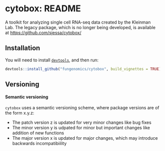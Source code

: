 # cytobox: README
A toolkit for analyzing single cell RNA-seq data created by the Kleinman Lab. The legacy package,
which is no longer being developed, is available at https://github.com/sjessa/cytobox/

## Installation

You will need to install [`devtools`](https://cran.r-project.org/web/packages/devtools/), and then run:

```r
devtools::install_github("fungenomics/cytobox", build_vignettes = TRUE)

```

## Versioning

#### Semantic versioning

`cytobox` uses a semantic versioning scheme, where package versions are of the form x.y.z:

- The patch version z is updated for very minor changes like bug fixes
- The minor version y is udpated for minor but important changes like addition of new functions
- The major version x is updated for major changes, which may introduce backwards incompatibiility
